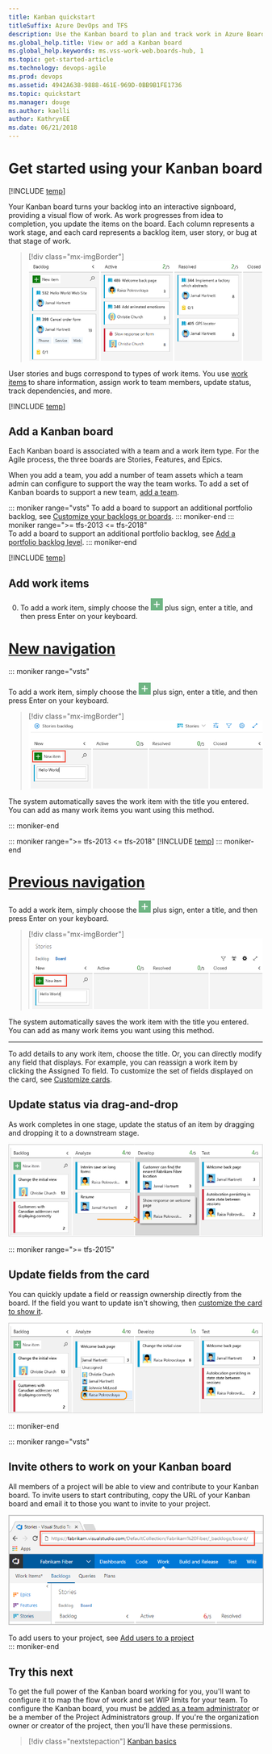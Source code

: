 ```yaml
---
title: Kanban quickstart 
titleSuffix: Azure DevOps and TFS
description: Use the Kanban board to plan and track work in Azure Boards and Team Foundation Server 
ms.global_help.title: View or add a Kanban board
ms.global_help.keywords: ms.vss-work-web.boards-hub, 1  
ms.topic: get-started-article
ms.technology: devops-agile
ms.prod: devops
ms.assetid: 4942A638-9888-461E-969D-0BB9B1FE1736
ms.topic: quickstart
ms.manager: douge
ms.author: kaelli
author: KathrynEE
ms.date: 06/21/2018
---
```


# Get started using your Kanban board

[!INCLUDE [temp](../_shared/version-vsts-tfs-all-versions.md)]

Your Kanban board turns your backlog into an interactive signboard, providing a visual flow of work. As work progresses from idea to completion, you update the items on the board. Each column represents a work stage, and each card represents a backlog item, user story, or bug at that stage of work. 

> [!div class="mx-imgBorder"]  
> ![Kanban board](_img/quickstart/intro-view.png) 

User stories and bugs correspond to types of work items. You use [work items](../backlogs/add-work-items.md) to share information, assign work to team members, update status, track dependencies, and more.

[!INCLUDE [temp](../_shared/prerequisites.md)]

## Add a Kanban board

Each Kanban board is associated with a team and a work item type. For the Agile process, the three boards are Stories, Features, and Epics.

When you add a team, you add a number of team assets which a team admin can  configure to support the way the team works. To add a set of Kanban boards to support a new team, [add a team](../../organizations/settings/add-teams.md). 

::: moniker range="vsts" 
To add a board to support an additional portfolio backlog, see [Customize your backlogs or boards](../../organizations/settings/work/customize-process-backlogs-boards.md).
::: moniker-end 
::: moniker range=">= tfs-2013 <= tfs-2018"   
To add a board to support an additional portfolio backlog, see [Add a portfolio backlog level](../../reference/add-portfolio-backlogs.md).
::: moniker-end   

[!INCLUDE [temp](../_shared/open-kanban-board.md)] 


<a id="add-work-items"> </a>
## Add work items 

0. To add a work item, simply choose the ![](../_img/icons/add_icon.png) plus sign, enter a title, and then press Enter on your keyboard. 

# [New navigation](#tab/new-nav)

::: moniker range="vsts"

To add a work item, simply choose the ![](../_img/icons/add_icon.png) plus sign, enter a title, and then press Enter on your keyboard. 

> [!div class="mx-imgBorder"]  
> ![Add a new item on Kanban board, agile hub](_img/quickstart/add-new-item-agile.png) 

The system automatically saves the work item with the title you entered. You can add as many work items you want using this method. 

::: moniker-end

::: moniker range=">= tfs-2013 <= tfs-2018"
[!INCLUDE [temp](../_shared/new-agile-hubs-feature-not-supported.md)]
::: moniker-end

# [Previous navigation](#tab/previous-nav)

To add a work item, simply choose the ![](../_img/icons/add_icon.png) plus sign, enter a title, and then press Enter on your keyboard. 

> [!div class="mx-imgBorder"]  
> ![Add a new item on Kanban board, standard hub](_img/quickstart/add-new-item-standard.png)


The system automatically saves the work item with the title you entered. You can add as many work items you want using this method. 

---

To add details to any work item, choose the title. Or, you can directly modify any field that displays. For example, you can reassign a work item by clicking the Assigned To field. To customize the set of fields displayed on the card, see [Customize cards](../../boards/boards/customize-cards.md).

<a id="update-status">  </a>
## Update status via drag-and-drop

As work completes in one stage, update the status of an item by dragging and dropping it to a downstream stage. 

![Kanban board, Agile template, update status of work item](_img/ALM_CC_MoveCard.png)  

::: moniker range=">= tfs-2015"
## Update fields from the card 

You can quickly update a field or reassign ownership directly from the board. If the field you want to update isn't showing, then [customize the card to show it](../../boards/boards/customize-cards.md). 

![Kanban, assign items](_img/ALM_CC_UpdateFieldOnCard.png)


::: moniker-end

::: moniker range="vsts"
## Invite others to work on your Kanban board 

All members of a project will be able to view and contribute to your Kanban board. To invite users to start contributing, copy the URL of your Kanban board and email it to those you want to invite to your project. 

<img src="_img/kanban-basics-url.png" alt="Browser URL for the Kanban board" style="border: 1px solid #C3C3C3;" /> 

To add users to your project, see [Add users to a project](../../organizations/security/add-users-team-project.md)   
::: moniker-end

## Try this next 

To get the full power of the Kanban board working for you, you'll want to configure it to map the flow of work and set WIP limits for your team. To configure the Kanban board, you must be [added as a team administrator](../../organizations/settings/add-team-administrator.md) or be a member of the Project Administrators group. If you're the organization owner or creator of the project, then you'll have these permissions. 

> [!div class="nextstepaction"]
> [Kanban basics](kanban-basics.md)  


<!---


If you're new to VSTS or TFS and want to understand what you can customize, see [Customize your work tracking experience](../../reference/customize-work.md). 

Here are a few things you can do. See at a glance the estimated size of work for each item which displays at the bottom right of each card. Add items to your backlog in the first column. When priorities change, move items up and down within a column. And, as work completes in one stage, update the status of an item by dragging and dropping it to a downstream stage.

Each team can manage their backlog and customize their Kanban board. [Add teams](../../organizations/settings/add-teams.md) when you assign specific feature areas to different teams for development. Each team can then manage their backlog and focus on how they will develop their deliverables. 

Here are some useful tips when working with the Kanban board:
- To quickly assign items to a team member, add the Assign To field to display on the cards (see [Customize cards](../../boards/boards/customize-cards.md))   
- Customize cards to show the fields you most care about  
- Add a swimlane to track high-priority work or track work which falls into different service level agreements (see [Swimlanes](expedite-work.md))   
- Highlight specific work items by color coding cards based on a field value or tag (see [Customize cards](../../boards/boards/customize-cards.md)) 
- If you use Scrumban, drag-and-drop cards onto a sprint to quickly assign them to a sprint.  


-->

 


 
 

